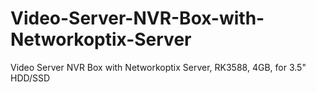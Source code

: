 # Video-Server-NVR-Box-with-Networkoptix-Server
Video Server NVR Box with Networkoptix Server,  RK3588, 4GB, for 3.5" HDD/SSD
